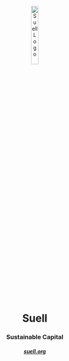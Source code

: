<p align="center">
    <img src="https://suell-org.github.io/.assets/image/logo/suell-logo-dark.png" width="20%" height="20%" alt="Suell Logo">
</p>
<h1 align='center' style='border-bottom: none;'>Suell</h1>
<h3 align='center'>Sustainable Capital</h3>


<div align="center">

##### [suell.org](https://www.suell.org "Suell Website")

</div>

